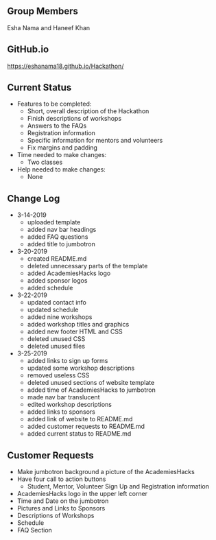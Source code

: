 ## Group Members
Esha Nama and Haneef Khan

## GitHub.io
https://eshanama18.github.io/Hackathon/

## Current Status

- Features to be completed:
    - Short, overall description of the Hackathon
    - Finish descriptions of workshops
    - Answers to the FAQs
    - Registration information
    - Specific information for mentors and volunteers
    - Fix margins and padding
- Time needed to make changes:
    - Two classes
- Help needed to make changes:
    - None

## Change Log

- 3-14-2019
    - uploaded template
    - added nav bar headings
    - added FAQ questions
    - added title to jumbotron
- 3-20-2019
    - created README.md
    - deleted unnecessary parts of the template
    - added AcademiesHacks logo
    - added sponsor logos
    - added schedule
- 3-22-2019
    - updated contact info
    - updated schedule
    - added nine workshops
    - added workshop titles and graphics
    - added new footer HTML and CSS
    - deleted unused CSS
    - deleted unused files
- 3-25-2019
    - added links to sign up forms
    - updated some workshop descriptions
    - removed useless CSS
    - deleted unused sections of website template
    - added time of AcademiesHacks to jumbotron
    - made nav bar translucent
    - edited workshop descriptions
    - added links to sponsors
    - added link of website to README.md
    - added customer requests to README.md
    - added current status to README.md

## Customer Requests

- Make jumbotron background a picture of the AcademiesHacks
- Have four call to action buttons
    - Student, Mentor, Volunteer Sign Up and Registration information
- AcademiesHacks logo in the upper left corner
- Time and Date on the jumbotron
- Pictures and Links to Sponsors
- Descriptions of Workshops
- Schedule
- FAQ Section
